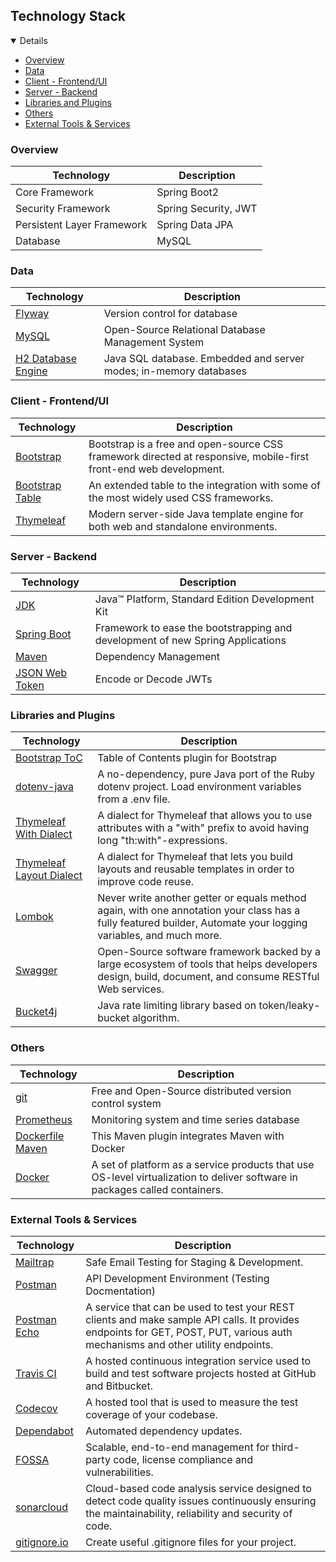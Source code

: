 ## Technology Stack

<details open="open">
	<ul>
		<li><a href="#overview">Overview</a></li>
		<li><a href="#data">Data</a></li>
		<li><a href="#client---frontend-ui">Client - Frontend/UI</a></li>
		<li><a href="#server---backend">Server - Backend</a></li>
		<li><a href="#libraries-and-plugins">Libraries and Plugins</a></li>
		<li><a href="#others">Others</a></li>
		<li><a href="#external-tools---services">External Tools &amp; Services</a></li>
	</ul>
</details>

### Overview

|Technology                |Description         |
|--------------------------|--------------------|
|Core Framework            |Spring Boot2        |
|Security Framework        |Spring Security, JWT|
|Persistent Layer Framework|Spring Data JPA     |
|Database                  |MySQL               |

### Data

|                 Technology                                               |                              Description                        |
|--------------------------------------------------------------------------|-----------------------------------------------------------------|
|<a href="https://flywaydb.org/">Flyway</a>                                |Version control for database                                     |
|<a href="https://www.mysql.com/">MySQL</a>                                |Open-Source Relational Database Management System                |
|<a href="https://www.h2database.com/html/main.html">H2 Database Engine</a>|Java SQL database. Embedded and server modes; in-memory databases|

### Client - Frontend/UI

|                 Technology                               |                                           Description                                                           |
|----------------------------------------------------------|-----------------------------------------------------------------------------------------------------------------|
|<a href="https://getbootstrap.com/">Bootstrap</a>         |Bootstrap is a free and open-source CSS framework directed at responsive, mobile-first front-end web development.|
|<a href="https://bootstrap-table.com/">Bootstrap Table</a>|An extended table to the integration with some of the most widely used CSS frameworks.                           |
|<a href="https://www.thymeleaf.org/">Thymeleaf</a>        |Modern server-side Java template engine for both web and standalone environments.                                |

### Server - Backend

|                                            Technology                                               |                              Description                                     |
|-----------------------------------------------------------------------------------------------------|------------------------------------------------------------------------------|
|<a href="http://www.oracle.com/technetwork/java/javase/downloads/jdk8-downloads-2133151.html">JDK</a>|Java™ Platform, Standard Edition Development Kit                              |
|<a href="https://spring.io/projects/spring-boot">Spring Boot</a>                                     |Framework to ease the bootstrapping and development of new Spring Applications|
|<a href="https://maven.apache.org/">Maven</a>                                                        |Dependency Management                                                         |
|<a href="https://www.jsonwebtoken.io/">JSON Web Token</a>                                            |Encode or Decode JWTs                                                         |

###  Libraries and Plugins

|                                      Technology                                               |                              Description                                                                                                                      |
|-----------------------------------------------------------------------------------------------|---------------------------------------------------------------------------------------------------------------------------------------------------------------|
|<a href="https://afeld.github.io/bootstrap-toc/">Bootstrap ToC</a>                             |Table of Contents plugin for Bootstrap                                                                                                                         |
|<a href="https://github.com/cdimascio/dotenv-java">dotenv-java</a>                             |A no-dependency, pure Java port of the Ruby dotenv project. Load environment variables from a .env file.                                                       |
|<a href="https://github.com/Antibrumm/thymeleaf-extras-with-dialect">Thymeleaf With Dialect</a>|A dialect for Thymeleaf that allows you to use attributes with a &quot;with&quot; prefix to avoid having long &quot;th:with&quot;-expressions.                 |
|<a href="https://github.com/ultraq/thymeleaf-layout-dialect">Thymeleaf Layout Dialect</a>      |A dialect for Thymeleaf that lets you build layouts and reusable templates in order to improve code reuse.                                                     |
|<a href="https://projectlombok.org/">Lombok</a>                                                |Never write another getter or equals method again, with one annotation your class has a fully featured builder, Automate your logging variables, and much more.|
|<a href="https://swagger.io/">Swagger</a>                                                      |Open-Source software framework backed by a large ecosystem of tools that helps developers design, build, document, and consume RESTful Web services.           |
|<a href="https://github.com/vladimir-bukhtoyarov/bucket4j">Bucket4j</a>                        |Java rate limiting library based on token/leaky-bucket algorithm.                                                                                              |

### Others 

|                 Technology                                               |                              Description                                                                                  |
|--------------------------------------------------------------------------|---------------------------------------------------------------------------------------------------------------------------|
|<a href="https://git-scm.com/">git</a>                                    |Free and Open-Source distributed version control system                                                                    |
|<a href="https://prometheus.io/">Prometheus</a>                           |Monitoring system and time series database                                                                                 |
|<a href="https://github.com/spotify/dockerfile-maven">Dockerfile Maven</a>|This Maven plugin integrates Maven with Docker                                                                             |
|<a href="https://www.docker.com/">Docker</a>                              |A set of platform as a service products that use OS-level virtualization to deliver software in packages called containers.|

### External Tools & Services

|                                          Technology                                                              |                              Description                                                                                                                                     |
|------------------------------------------------------------------------------------------------------------------|------------------------------------------------------------------------------------------------------------------------------------------------------------------------------|
|<a href="https://mailtrap.io/">Mailtrap</a>                                                                       |Safe Email Testing for Staging &amp; Development.                                                                                                                             |
|<a href="https://www.getpostman.com/">Postman</a>                                                                 |API Development Environment (Testing Docmentation)                                                                                                                            |
|<a href="https://docs.postman-echo.com/?version=latest">Postman Echo</a>                                          |A service that can be used to test your REST clients and make sample API calls. It provides endpoints for GET, POST, PUT, various auth mechanisms and other utility endpoints.|
|<a href="https://travis-ci.org/github/Spring-Boot-Framework/Spring-Boot-Application-Template">Travis CI</a>       |A hosted continuous integration service used to build and test software projects hosted at GitHub and Bitbucket.                                                              |
|<a href="https://codecov.io/gh/Spring-Boot-Framework/Spring-Boot-Application-Template">Codecov</a>                |A hosted tool that is used to measure the test coverage of your codebase.                                                                                                     |
|<a href="https://dependabot.com/">Dependabot</a>                                                                  |Automated dependency updates.                                                                                                                                                 |
|<a href="https://fossa.com/">FOSSA</a>                                                                            |Scalable, end-to-end management for third-party code, license compliance and vulnerabilities.                                                                                 |
|<a href="https://sonarcloud.io/dashboard?id=Spring-Boot-Framework_Spring-Boot-Application-Template">sonarcloud</a>|Cloud-based code analysis service designed to detect code quality issues continuously ensuring the maintainability, reliability and security of code.                         |
|<a href="https://www.toptal.com/developers/gitignore/api/java,eclipse,intellij">gitignore.io</a>                  |Create useful .gitignore files for your project.                                                                                                                              |
